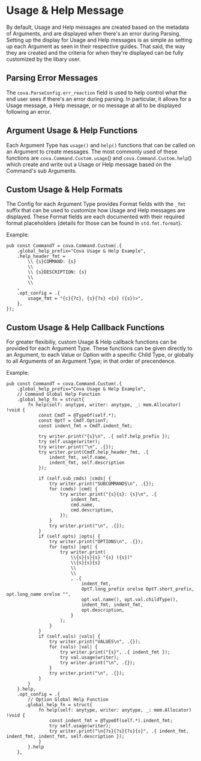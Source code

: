 # Usage & Help Message
By default, Usage and Help messages are created based on the metadata of Arguments, and are displayed when there's an error during Parsing. Setting up the display for Usage and Help messages is as simple as setting up each Argument as seen in their respective guides. That said, the way they are created and the criteria for when they're displayed can be fully customized by the libary user. 

## Parsing Error Messages
The `cova.ParseConfig.err_reaction` field is used to help control what the end user sees if there's an error during parsing. In particular, it allows for a Usage message, a Help message, or no message at all to be displayed following an error.  

## Argument Usage & Help Functions
Each Argument Type has `usage()` and `help()` functions that can be called on an Argument to create messages. The most commonly used of these functions are `cova.Command.Custom.usage`() and `cova.Command.Custom.help`() which create and write out a Usage or Help message based on the Command's sub Arguments.

## Custom Usage & Help Formats
The Config for each Argument Type provides Format fields with the `_fmt` suffix that can be used to customize how Usage and Help messages are displayed. These Format fields are each documented with their required format placeholders (details for those can be found in `std.fmt.format`). 

Example:
```zig
pub const CommandT = cova.Command.Custom(.{
	.global_help_prefix="Cova Usage & Help Example",
	.help_header_fmt = 
		\\ {s}COMMAND: {s}
		\\ 
		\\ {s}DESCRIPTION: {s}
		\\
		\\
	,
	.opt_config = .{
		usage_fmt = "{c}{?c}, {s}{?s} <{s} ({s})>",
	},
});
```

## Custom Usage & Help Callback Functions
For greater flexibiliy, custom Usage & Help callback functions can be provided for each Argument Type. These functions can be given directly to an Argument, to each Value or Option with a specific Child Type, or globally to all Arguments of an Argument Type; in that order of precendence.

Example:
```zig
pub const CommandT = cova.Command.Custom(.{
	.global_help_prefix="Cova Usage & Help Example",
	// Command Global Help Function
	.global_help_fn = struct{
        fn help(self: anytype, writer: anytype, _: mem.Allocator) !void {
            const CmdT = @TypeOf(self.*);
            const OptT = CmdT.OptionT;
            const indent_fmt = CmdT.indent_fmt;
    
            try writer.print("{s}\n", .{ self.help_prefix });
            try self.usage(writer);
            try writer.print("\n", .{});
            try writer.print(CmdT.help_header_fmt, .{
                indent_fmt, self.name,
                indent_fmt, self.description
            });

            if (self.sub_cmds) |cmds| {
                try writer.print("SUBCOMMANDS\n", .{});
                for (cmds) |cmd| {
                    try writer.print("{s}{s}: {s}\n", .{
                        indent_fmt,
                        cmd.name,
                        cmd.description,
                    });
                }
                try writer.print("\n", .{});
            }
            if (self.opts) |opts| {
                try writer.print("OPTIONS\n", .{});
                for (opts) |opt| {
                    try writer.print(
                        \\{s}{s}{s} "{s} ({s})"
                        \\{s}{s}{s}
                        \\
                        \\
                        , .{
                            indent_fmt,
                            OptT.long_prefix orelse OptT.short_prefix, opt.long_name orelse "",
                            opt.val.name(), opt.val.childType(),
                            indent_fmt, indent_fmt,
                            opt.description,
                        }
                    );
                }
            }
            if (self.vals) |vals| {
                try writer.print("VALUES\n", .{});
                for (vals) |val| {
                    try writer.print("{s}", .{ indent_fmt });
                    try val.usage(writer);
                    try writer.print("\n", .{});
                }
                try writer.print("\n", .{});
            }
        }
    }.help,
	.opt_config = .{
		// Option Global Help Function
       .global_help_fn = struct{
            fn help(self: anytype, writer: anytype, _: mem.Allocator) !void {
                const indent_fmt = @TypeOf(self.*).indent_fmt;
                try self.usage(writer);
                try writer.print("\n{?s}{?s}{?s}{s}", .{ indent_fmt, indent_fmt, indent_fmt, self.description }); 
            }
        }.help
	},
```

